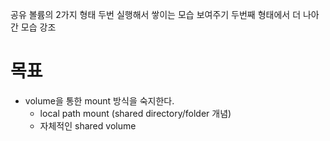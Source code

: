 공유 볼륨의 2가지 형태
두번 실행해서 쌓이는 모습 보여주기
두번째 형태에서 더 나아간 모습 강조
# 목표
- volume을 통한 mount 방식을 숙지한다.
  - local path mount (shared directory/folder 개념)
  - 자체적인 shared volume